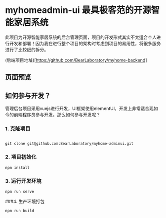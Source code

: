# myhomeadmin-ui 最具极客范的开源智能家居系统

此项目为开源智能家居系统的后台管理页面，项目的开发形式其实不太适合个人进行开发和部署！因为我在进行整个项目的架构时考虑到项目的易用性，将很多服务进行了比较细的拆分。

(后端项目地址)[https://github.com/BearLaboratory/myhome-backend]

## 页面预览





## 如何参与开发？
管理后台项目采用vuejs进行开发，UI框架使用elementUI，开发上非常适合现如今的前端程序员参与开发。那么如何参与开发呢？

### 1. 克隆项目
``` shell

git clone git@github.com:BearLaboratory/myhome-adminui.git

```

### 2. 项目初始化
```
npm install
```

### 3. 运行开发环境
```
npm run serve
```

###4. 生产环境打包
```
npm run build
```
